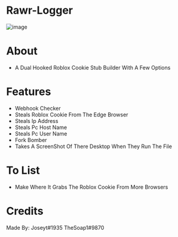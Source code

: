 # Rawr-Logger
![image](https://user-images.githubusercontent.com/106576578/189467399-8388b8c6-dfd6-428e-8182-dfe671e846cf.png)

# About
- A Dual Hooked Roblox Cookie Stub Builder With A Few Options

# Features
- Webhook Checker
- Steals Roblox Cookie From The Edge Browser
- Steals Ip Address
- Steals Pc Host Name
- Steals Pc User Name
- Fork Bomber
- Takes A ScreenShot Of There Desktop When They Run The File
# To List
- Make Where It Grabs The Roblox Cookie From More Browsers

# Credits
Made By:
Joseyt#1935
TheSoap1#9870
